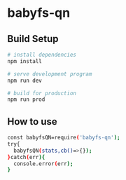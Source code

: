 # babyfs-qn

>

## Build Setup

``` bash
# install dependencies
npm install

# serve development program
npm run dev

# build for production
npm run prod
```


## How to use
``` bash
const babyfsQN=require('babyfs-qn');
try{
  babyfsQN(stats,cb()=>{});
}catch(err){
  console.error(err);
}
```
